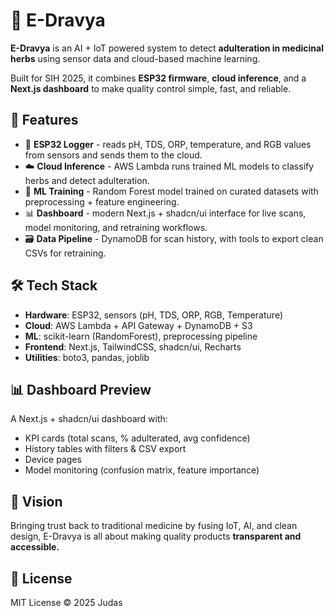 # 🌿 E-Dravya

**E-Dravya** is an AI + IoT powered system to detect **adulteration in medicinal herbs** using sensor data and cloud-based machine learning.  

Built for SIH 2025, it combines **ESP32 firmware**, **cloud inference**, and a **Next.js dashboard** to make quality control simple, fast, and reliable.

## 🚀 Features

- 📡 **ESP32 Logger** - reads pH, TDS, ORP, temperature, and RGB values from sensors and sends them to the cloud.
- ☁️ **Cloud Inference** - AWS Lambda runs trained ML models to classify herbs and detect adulteration.
- 🤖 **ML Training** - Random Forest model trained on curated datasets with preprocessing + feature engineering.
- 📊 **Dashboard** - modern Next.js + shadcn/ui interface for live scans, model monitoring, and retraining workflows.
- 🗃 **Data Pipeline** - DynamoDB for scan history, with tools to export clean CSVs for retraining.

## 🛠 Tech Stack

- **Hardware**: ESP32, sensors (pH, TDS, ORP, RGB, Temperature)  
- **Cloud**: AWS Lambda + API Gateway + DynamoDB + S3  
- **ML**: scikit-learn (RandomForest), preprocessing pipeline  
- **Frontend**: Next.js, TailwindCSS, shadcn/ui, Recharts  
- **Utilities**: boto3, pandas, joblib  

## 📊 Dashboard Preview

A Next.js + shadcn/ui dashboard with:
- KPI cards (total scans, % adulterated, avg confidence)
- History tables with filters & CSV export
- Device pages
- Model monitoring (confusion matrix, feature importance)

## 🌟 Vision

Bringing trust back to traditional medicine by fusing IoT, AI, and clean design, E-Dravya is all about making quality products **transparent and accessible.**

## 📜 License

MIT License © 2025 Judas


